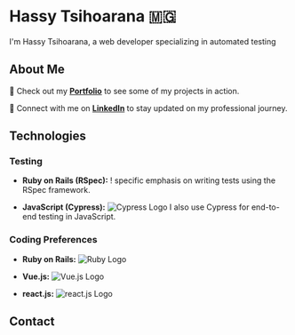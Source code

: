 # Hassy Tsihoarana 🇲🇬 

I'm Hassy Tsihoarana, a web developer specializing in automated testing

## About Me
💼 Check out my **[Portfolio](https://hassy-tsihoarana.netlify.app/)** to see some of my projects in action.

🔗 Connect with me on **[LinkedIn](https://www.linkedin.com/feed/)** to stay updated on my professional journey.


## Technologies

### Testing

* **Ruby on Rails (RSpec):** ! specific emphasis on writing tests using the RSpec framework. 

* **JavaScript (Cypress):** ![Cypress Logo](https://docs.cypress.io/img/logo-cypress.png) I also use Cypress for end-to-end testing in JavaScript.

### Coding Preferences

* **Ruby on Rails:** ![Ruby Logo](https://www.ruby-lang.org/images/header-ruby-logo.png) 

* **Vue.js:** ![Vue.js Logo](https://vuejs.org/images/logo.png) 

* **react.js:** ![react.js Logo](https://reactjs.org/logo-og.png)

## Contact

